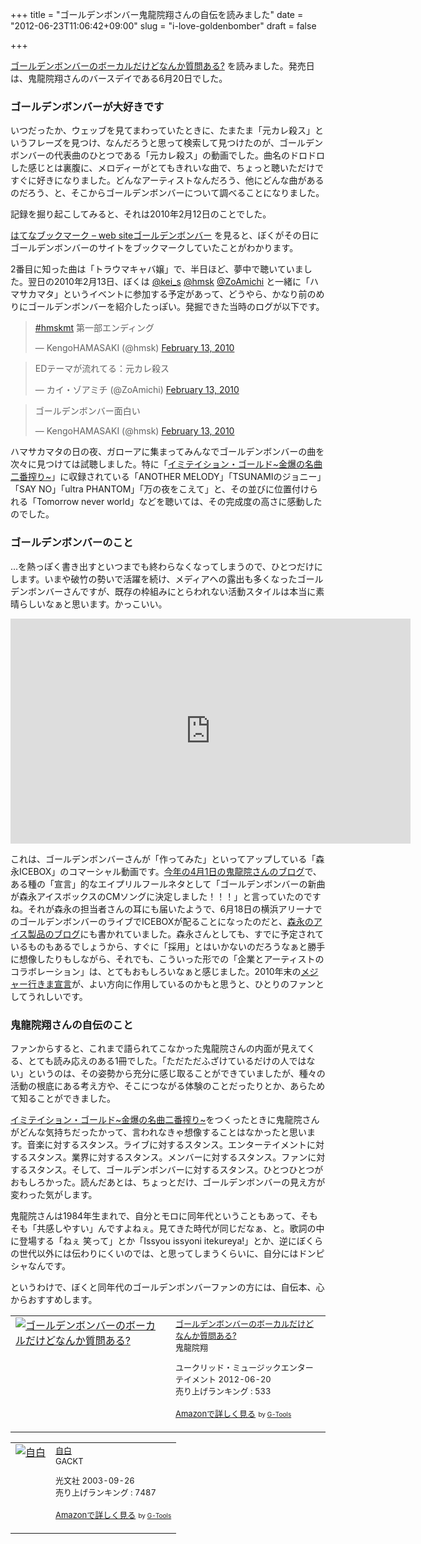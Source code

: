 +++
title = "ゴールデンボンバー鬼龍院翔さんの自伝を読みました"
date = "2012-06-23T11:06:42+09:00"
slug = "i-love-goldenbomber"
draft = false

+++

<p><a href="http://www.amazon.co.jp/exec/obidos/ASIN/B007ZTPOT6/cameralady-22/ref=nosim/" target="_top">ゴールデンボンバーのボーカルだけどなんか質問ある?</a> を読みました。発売日は、鬼龍院翔さんのバースデイである6月20日でした。</p>
<h3>ゴールデンボンバーが大好きです</h3>
<p>いつだったか、ウェッブを見てまわっていたときに、たまたま「元カレ殺ス」というフレーズを見つけ、なんだろうと思って検索して見つけたのが、ゴールデンボンバーの代表曲のひとつである「元カレ殺ス」の動画でした。曲名のドロドロした感じとは裏腹に、メロディーがとてもきれいな曲で、ちょっと聴いただけですぐに好きになりました。どんなアーティストなんだろう、他にどんな曲があるのだろう、と、そこからゴールデンボンバーについて調べることになりました。</p>
<p>記録を掘り起こしてみると、それは2010年2月12日のことでした。</p>
<p><a href="http://b.hatena.ne.jp/entry?mode=more&amp;url=http%3A%2F%2Fsound.jp%2Fg_b%2F" title="はてなブックマーク - web siteゴールデンボンバー">はてなブックマーク &#8211; web siteゴールデンボンバー</a> を見ると、ぼくがその日にゴールデンボンバーのサイトをブックマークしていたことがわかります。</p>
<p>2番目に知った曲は「トラウマキャバ嬢」で、半日ほど、夢中で聴いていました。翌日の2010年2月13日、ぼくは <a href="https://twitter.com/kei_s" title="kei-s (kei_s) on Twitter">@kei_s</a> <a href="https://twitter.com/hmsk" title="KengoHAMASAKI (hmsk) on Twitter">@hmsk</a> <a href="https://twitter.com/ZoAmichi" title="カイ・ゾアミチ (zoamichi) on Twitter">@ZoAmichi</a> と一緒に「ハマサカマタ」というイベントに参加する予定があって、どうやら、かなり前のめりにゴールデンボンバーを紹介したっぽい。発掘できた当時のログが以下です。</p>
<blockquote class="twitter-tweet">
<p><a href="https://twitter.com/search/%2523hmskmt">#hmskmt</a> 第一部エンディング</p>
<p>&mdash; KengoHAMASAKI (@hmsk) <a href="https://twitter.com/hmsk/status/9050722906" data-datetime="2010-02-13T10:06:46+00:00">February 13, 2010</a></p></blockquote>
<blockquote class="twitter-tweet">
<p>EDテーマが流れてる：元カレ殺ス</p>
<p>&mdash; カイ・ゾアミチ (@ZoAmichi) <a href="https://twitter.com/ZoAmichi/status/9050684944" data-datetime="2010-02-13T10:04:50+00:00">February 13, 2010</a></p></blockquote>
<blockquote class="twitter-tweet">
<p>ゴールデンボンバー面白い</p>
<p>&mdash; KengoHAMASAKI (@hmsk) <a href="https://twitter.com/hmsk/status/9047146920" data-datetime="2010-02-13T07:18:22+00:00">February 13, 2010</a></p></blockquote>
<p><script src="//platform.twitter.com/widgets.js" charset="utf-8"></script></p>
<p>ハマサカマタの日の夜、ガローアに集まってみんなでゴールデンボンバーの曲を次々に見つけては試聴しました。特に「<a href="http://www.amazon.co.jp/exec/obidos/ASIN/B001MHS9KI/cameralady-22/ref=nosim/" target="_top">イミテイション・ゴールド~金爆の名曲二番搾り~</a>」に収録されている「ANOTHER MELODY」「TSUNAMIのジョニー」「SAY NO」「ultra PHANTOM」「万の夜をこえて」と、その並びに位置付けられる「Tomorrow never world」などを聴いては、その完成度の高さに感動したのでした。</p>
<h3>ゴールデンボンバーのこと</h3>
<p><img0" src="https://s3-us-west-1.amazonaws.com/images.path.com/photos2/b284c8a6-75da-49fb-9c66-df00889f419d/2x.jpg"></p>
<p>…を熱っぽく書き出すといつまでも終わらなくなってしまうので、ひとつだけにします。いまや破竹の勢いで活躍を続け、メディアへの露出も多くなったゴールデンボンバーさんですが、既存の枠組みにとらわれない活動スタイルは本当に素晴らしいなぁと思います。かっこいい。</p>
<p><iframe width="640" height="360" src="http://www.youtube.com/embed/645DeMx5FBQ" frameborder="0" allowfullscreen></iframe></p>
<p>これは、ゴールデンボンバーさんが「作ってみた」といってアップしている「森永ICEBOX」のコマーシャル動画です。<a href="http://ameblo.jp/kiryu-in/entry-11209723701.html" title="四月エイプリル｜ゴールデンボンバー 鬼龍院翔オフィシャルブログ「キリショー☆ブログ」Powered by Ameba">今年の4月1日の鬼龍院さんのブログ</a>で、ある種の「宣言」的なエイプリルフールネタとして「ゴールデンボンバーの新曲が森永アイスボックスのCMソングに決定しました！！！」と言っていたのですね。それが森永の担当者さんの耳にも届いたようで、6月18日の横浜アリーナでのゴールデンボンバーのライブでICEBOXが配ることになったのだと、<a href="http://blog.morinaga.co.jp/ice/2012/06/post-7c16.html" title="ゴールデンボンバー　×　アイスボックス : アイスのファン集まれ！-20℃の世界からこんにちは">森永のアイス製品のブログ</a>にも書かれていました。森永さんとしても、すでに予定されているものもあるでしょうから、すぐに「採用」とはいかないのだろうなぁと勝手に想像したりもしながら、それでも、こういった形での「企業とアーティストのコラボレーション」は、とてもおもしろいなぁと感じました。2010年末の<a href="http://ameblo.jp/kiryu-in/entry-10751145806.html" title="翔さん、寝てんじゃないわよ｜ゴールデンボンバー 鬼龍院翔オフィシャルブログ「キリショー☆ブログ」Powered by Ameba">メジャー行きま宣言</a>が、よい方向に作用しているのかもと思うと、ひとりのファンとしてうれしいです。</p>
<h3>鬼龍院翔さんの自伝のこと</h3>
<p>ファンからすると、これまで語られてこなかった鬼龍院さんの内面が見えてくる、とても読み応えのある1冊でした。「ただただふざけているだけの人ではない」というのは、その姿勢から充分に感じ取ることができていましたが、種々の活動の根底にある考え方や、そこにつながる体験のことだったりとか、あらためて知ることができました。</p>
<p><a href="http://www.amazon.co.jp/exec/obidos/ASIN/B001MHS9KI/cameralady-22/ref=nosim/" target="_top">イミテイション・ゴールド~金爆の名曲二番搾り~</a>をつくったときに鬼龍院さんがどんな気持ちだったかって、言われなきゃ想像することはなかったと思います。音楽に対するスタンス。ライブに対するスタンス。エンターテイメントに対するスタンス。業界に対するスタンス。メンバーに対するスタンス。ファンに対するスタンス。そして、ゴールデンボンバーに対するスタンス。ひとつひとつがおもしろかった。読んだあとは、ちょっとだけ、ゴールデンボンバーの見え方が変わった気がします。</p>
<p>鬼龍院さんは1984年生まれで、自分とモロに同年代ということもあって、そもそも「共感しやすい」んですよねぇ。見てきた時代が同じだなぁ、と。歌詞の中に登場する「ねぇ 笑って」とか「Issyou issyoni itekureya!」とか、逆にぼくらの世代以外には伝わりにくいのでは、と思ってしまうくらいに、自分にはドンピシャなんです。</p>
<p>というわけで、ぼくと同年代のゴールデンボンバーファンの方には、自伝本、心からおすすめします。</p>
<table  border="0" cellpadding="5">
<tr>
<td valign="top"><a href="http://www.amazon.co.jp/exec/obidos/ASIN/B007ZTPOT6/cameralady-22/ref=nosim/" target="_top"><img src="http://ecx.images-amazon.com/images/I/51tnnj3mPmL._SL160_.jpg" border="0" alt="ゴールデンボンバーのボーカルだけどなんか質問ある?" /></a></td>
<td valign="top"><font size="-1"><a href="http://www.amazon.co.jp/exec/obidos/ASIN/B007ZTPOT6/cameralady-22/ref=nosim/" target="_top">ゴールデンボンバーのボーカルだけどなんか質問ある?</a><br />鬼龍院翔 </p>
<p>ユークリッド・ミュージックエンターテイメント  2012-06-20<br />売り上げランキング : 533</p>
<p><a href="http://www.amazon.co.jp/exec/obidos/ASIN/B007ZTPOT6/cameralady-22/ref=nosim/" target="_top">Amazonで詳しく見る</a></font> <font size="-2">by <a href="http://www.goodpic.com/mt/aws/index.html" >G-Tools</a></font></td>
</tr>
</table>
<table  border="0" cellpadding="5">
<tr>
<td valign="top"><a href="http://www.amazon.co.jp/exec/obidos/ASIN/4334974120/cameralady-22/ref=nosim/" target="_top"><img src="http://ecx.images-amazon.com/images/I/41WMTT4TWHL._SL160_.jpg" border="0" alt="自白" /></a></td>
<td valign="top"><font size="-1"><a href="http://www.amazon.co.jp/exec/obidos/ASIN/4334974120/cameralady-22/ref=nosim/" target="_top">自白</a><br />GACKT </p>
<p>光文社  2003-09-26<br />売り上げランキング : 7487</p>
<p><a href="http://www.amazon.co.jp/exec/obidos/ASIN/4334974120/cameralady-22/ref=nosim/" target="_top">Amazonで詳しく見る</a></font> <font size="-2">by <a href="http://www.goodpic.com/mt/aws/index.html" >G-Tools</a></font></td>
</tr>
</table>
